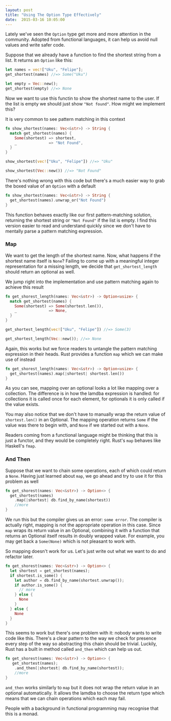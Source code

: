 ```yaml
---
layout: post
title: "Using The Option Type Effectively"
date:  2015-03-16 10:05:00
---
```


Lately we've seen the `Option` type get more and more attention in the community.
Adopted from functional languages, it can help us avoid null values and write safer code.

Suppose that we already have a function to find the shortest string from a list. It returns an `Option` like this:

```rust
let names = vec!["Uku", "Felipe"];
get_shortest(names) //=> Some("Uku")

let empty = Vec::new();
get_shortest(empty) //=> None
```

Now we want to use this functin to show the shortest name to the user. If the list
is empty we should just show `"Not found"`. How might we implement this?

It is very common to see pattern matching in this context

```rust
fn show_shortest(names: Vec<&str>) -> String {
  match get_shortest(names) {
    Some(shortest) => shortest,
    _              => "Not Found",
  }
}

show_shortest(vec!["Uku", "Felipe"]) //=> "Uku"

show_shortest(Vec::new()) //=> "Not Found"
```

There's nothing wrong with this code but there's a much easier way to grab the boxed value of an `Option` with a default

```rust
fn show_shortest(names: Vec<&str>) -> String {
  get_shortest(names).unwrap_or("Not Found")
}
```

This function behaves exactly like our first pattern-matching solution, 
returning the shortest string or `"Not Found"` if the list is empty. 
I find this version easier to read and understand quickly since we don't have to
mentally parse a pattern matching expression.

### Map

We want to get the length of the shortest name. Now, what happens if the shortest name itself is `None`? 
Failing to come up with a meaningful integer representation for a missing length, we decide that `get_shortest_length` should return an optional as well.

We jump right into the implementation and use pattern matching again to achieve this result

```rust
fn get_shorest_length(names: Vec<&str>) -> Option<usize> {
  match get_shortest(names) {
    Some(shortest) => Some(shortest.len()),
    _              => None,
  }
}

get_shortest_length(vec!["Uku", "Felipe"]) //=> Some(3)

get_shortest_length(Vec::new()); //=> None
```

Again, this works but we force readers to untangle the pattern matching expression in their
heads. Rust provides a function `map` which we can make use of instead

```rust
fn get_shorest_length(names: Vec<&str>) -> Option<usize> {
  get_shortest(names).map(|shortest| shortest.len())
}
```

As you can see, mapping over an optional looks a lot like mapping over a collection.
The difference is in how the lamdba expression is handled: for collections it is 
called once for each element, for optionals it is only called if the value exists.

You may also notice that we don't have to manually wrap the return value of `shortest.len()` in
an Optional. The mapping operation returns `Some` if the value was there to begin with, and `None`
if we started out with a `None`.

Readers coming from a functional language might be thinking that this is just a functor, and they 
would be completely right. Rust's `map` behaves like Haskell's `fmap`.

### And Then

Suppose that we want to chain some operations, each of which could return a `None`.
Having just learned about `map`, we go ahead and try to use it for this problem as well

```rust
fn get_shorest(names: Vec<&str>) -> Option<> {
  get_shortest(names)
    .map(|shortest| db.find_by_name(shortest))
    //more
}
```

We run this but the compiler gives us an error: `some error`. The compiler is actually right,
mapping is not the appropriate operation in this case. Since `map` wraps its return value
in an Optional, combining it with a function that returns an Optional itself results in
doubly wrapped value. For example, you may get back a `Some(None)` which is not pleasant
to work with.

So mapping doesn't work for us. Let's just write out what we want to do and refactor later.

```rust
fn get_shorest(names: Vec<&str>) -> Option<> {
  let shortest = get_shortest(names);
  if shortest.is_some() {
    let author = db.find_by_name(shortest.unwrap());
    if author.is_some() {
      // more
    } else {
      None
    }
  } else {
    None
  }
}
```

This seems to work but there's one problem with it: nobody wants to write code like this.
There's a clear pattern to the way we check for presence every step of the way so
abstracting this chain should be trivial. Luckily, Rust has a built in method called
`and_then` which can help us out.

```rust
fn get_shorest(names: Vec<&str>) -> Option<> {
   get_shortest(names);
    .and_then(|shortest| db.find_by_name(shortest));
    //more
}
```

`and_then` works similarly to `map` but it does not wrap the return value in an optional automatically.
It allows the lamdba to choose the return type which means that we can chain operations which each may fail.

People with a background in functional programming may recognise that this is a monad.
